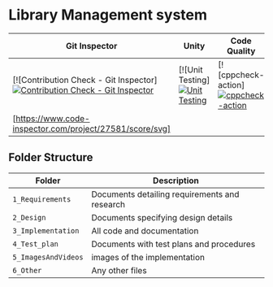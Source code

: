 # Library Management system

 Git Inspector | Unity | Code Quality
|------------|-----------|----------------
[![Contribution Check - Git Inspector][![Contribution Check - Git Inspector](https://github.com/Nityasai5009/Stepin_Library-Management-System/actions/workflows/gitinspector.yml/badge.svg)](https://github.com/Nityasai5009/Stepin_Library-Management-System/actions/workflows/gitinspector.yml)|[![Unit Testing][![Unit Testing](https://github.com/Nityasai5009/Stepin_Library-Management-System/actions/workflows/unit-test.yml/badge.svg)](https://github.com/Nityasai5009/Stepin_Library-Management-System/actions/workflows/unit-test.yml)|[![cppcheck-action][![cppcheck-action](https://github.com/Nityasai5009/Stepin_Library-Management-System/actions/workflows/cppcheck.yml/badge.svg)](https://github.com/Nityasai5009/Stepin_Library-Management-System/actions/workflows/cppcheck.yml)
[https://www.code-inspector.com/project/27581/score/svg]|

## Folder Structure
Folder             | Description
-------------------| -----------------------------------------
`1_Requirements`   | Documents detailing requirements and research
`2_Design`         | Documents specifying design details
`3_Implementation` | All code and documentation
`4_Test_plan`      | Documents with test plans and procedures
`5_ImagesAndVideos`| images of the implementation
`6_Other`          | Any other files
